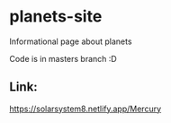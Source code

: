 # planets-site
Informational page about planets

Code is in masters branch :D

## Link:

https://solarsystem8.netlify.app/Mercury
